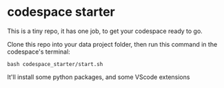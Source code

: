 # codespace starter

This is a tiny repo, it has one job, to get your codespace ready to go.

Clone this repo into your data project folder, then run this command in the codespace's terminal:

```
bash codespace_starter/start.sh
```

It'll install some python packages, and some VScode extensions